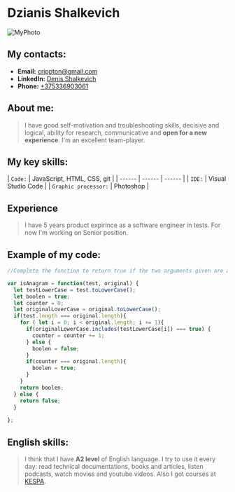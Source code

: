 # Dzianis Shalkevich

![MyPhoto](https://avatars0.githubusercontent.com/u/12560265?s=460&u=928035af8bf49df5ec13ce5aecf3ee6976a47c64&v=4)

## My contacts:
  - **Email:** <crippton@gmail.com>
  - **LinkedIn:** [Denis Shalkevich](https://www.linkedin.com/in/denis-shalkevich-b8a090ba/)
  - **Phone:** [+375336903061](tel:+375336903061)
  
## About me:
>I have good self-motivation and troubleshooting skills, decisive and logical, ability for research, communicative and **open for a new experience**. I'm an excellent team-player. 

## My key skills:

| `Code:` | JavaScript, HTML, CSS, git |
| ------ | ------ | ------ |
| `IDE:` | Visual Studio Code |
| `Graphic processor:` | Photoshop |

## Experience
>I have 5 years product expirince as a software engineer in tests. For now I'm working on Senior position.

## Example of my code:

```javascript
//Complete the function to return true if the two arguments given are anagrams of each other; return false otherwise.

var isAnagram = function(test, original) {
  let testLowerCase = test.toLowerCase();
  let boolen = true;
  let counter = 0;
  let originalLoverCase = original.toLowerCase();
  if(test.length === original.length){
    for ( let i = 0; i < original.length; i += 1){
      if(originalLowerCase.includes(testLowerCase[i]) === true) {
        counter = counter += 1;
      } else {
        boolen = false;
      }
      if(counter === original.length){
        boolen = true;
      }
    }
    return boolen;
  } else {
    return false;
  }
  
};
```

## English skills:
>  I think that I have **A2 level** of English language. I try to use it every day: read technical documentations, books and articles, listen podcasts, watch  movies and youtube videos. Also I got courses at [KESPA](https://kespa.ru/).